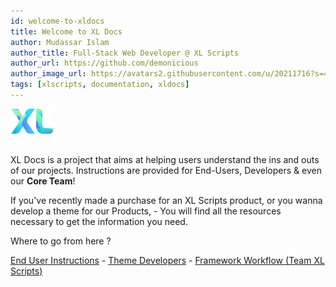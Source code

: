 ```yaml
---
id: welcome-to-xldocs
title: Welcome to XL Docs
author: Mudassar Islam
author_title: Full-Stack Web Developer @ XL Scripts
author_url: https://github.com/demonicious
author_image_url: https://avatars2.githubusercontent.com/u/20211716?s=460&u=9fce6daded135f2120024b2447193079cd64d8aa&v=4
tags: [xlscripts, documentation, xldocs]
---
```


![XL Scripts Logo](/img/logo.png)

XL Docs is a project that aims at helping users understand the ins and outs of our projects.
Instructions are provided for End-Users, Developers &amp; even our **Core Team**!

If you've recently made a purchase for an XL Scripts product, or you wanna develop a theme for our Products, - You will find all the resources necessary to get the information you need.

Where to go from here ?

[End User Instructions](/docs/product_instructions) - [Theme Developers](/docs/theme_dev) - [Framework Workflow (Team XL Scripts)](/docs/framework)